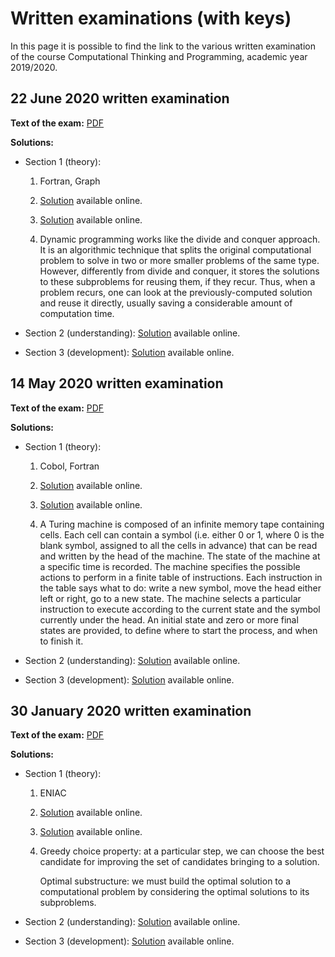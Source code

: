 # Written examinations (with keys)

In this page it is possible to find the link to the various written examination of the course Computational Thinking and Programming, academic year 2019/2020.

## 22 June 2020 written examination

**Text of the exam:** [PDF](./written-examination-2020-06-22.pdf)

**Solutions:**
* Section 1 (theory):
  1. Fortran, Graph
     
  2. [Solution](https://comp-think.github.io/exercises/understanding/beginner/exercise-7) available online.
     
  3. [Solution](https://comp-think.github.io/exercises/development/beginner/exercise-13) available online.
  
  4. Dynamic programming works like the divide and conquer approach. It is an algorithmic technique that splits the original computational problem to solve in two or more smaller problems of the same type. However, differently from divide and conquer, it stores the solutions to these subproblems for reusing them, if they recur. Thus, when a problem recurs, one can look at the previously-computed solution and reuse it directly, usually saving a considerable amount of computation time. 

* Section 2 (understanding): [Solution](https://comp-think.github.io/exercises/understanding/advanced/exercise-16) available online.

* Section 3 (development): [Solution](https://comp-think.github.io/exercises/development/advanced/exercise-16) available online.

## 14 May 2020 written examination

**Text of the exam:** [PDF](./written-examination-2020-05-14.pdf)

**Solutions:**
* Section 1 (theory):
  1. Cobol, Fortran
     
  2. [Solution](https://comp-think.github.io/exercises/understanding/beginner/exercise-6) available online.
     
  3. [Solution](https://comp-think.github.io/exercises/development/beginner/exercise-12) available online.
  
  4. A Turing machine is composed of an infinite memory tape containing cells. Each cell can contain a symbol (i.e. either 0 or 1, where 0 is the blank symbol, assigned to all the cells in advance) that can be read and written by the head of the machine. The state of the machine at a specific time is recorded. The machine specifies the possible actions to perform in a finite table of instructions. Each instruction in the table says what to do: write a new symbol, move the head either left or right, go to a new state. The machine selects a particular instruction to execute according to the current state and the symbol currently under the head. An initial state and zero or more final states are provided, to define where to start the process, and when to finish it.

* Section 2 (understanding): [Solution](https://comp-think.github.io/exercises/understanding/advanced/exercise-15) available online.

* Section 3 (development): [Solution](https://comp-think.github.io/exercises/development/advanced/exercise-15) available online.

## 30 January 2020 written examination

**Text of the exam:** [PDF](./written-examination-2020-01-30.pdf)

**Solutions:**
* Section 1 (theory):
  1. ENIAC
     
  2. [Solution](https://comp-think.github.io/exercises/understanding/beginner/exercise-5) available online.
     
  3. [Solution](https://comp-think.github.io/exercises/development/beginner/exercise-11) available online.
  
  4. Greedy choice property: at a particular step, we can choose the best candidate for improving the set of candidates bringing to a solution.
  
     Optimal substructure: we must build the optimal solution to a computational problem by considering the optimal solutions to its subproblems.

* Section 2 (understanding): [Solution](https://comp-think.github.io/exercises/understanding/advanced/exercise-14) available online.

* Section 3 (development): [Solution](https://comp-think.github.io/exercises/development/advanced/exercise-14) available online.

